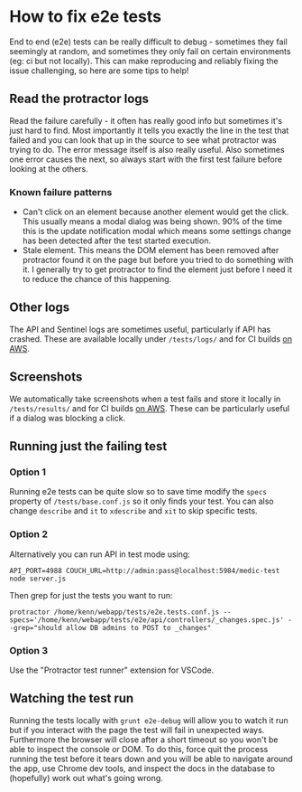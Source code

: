 # How to fix e2e tests

End to end (e2e) tests can be really difficult to debug - sometimes they fail seemingly at random, and sometimes they only fail on certain environments (eg: ci but not locally). This can make reproducing and reliably fixing the issue challenging, so here are some tips to help!

## Read the protractor logs

Read the failure carefully - it often has really good info but sometimes it's just hard to find. Most importantly it tells you exactly the line in the test that failed and you can look that up in the source to see what protractor was trying to do. The error message itself is also really useful. Also sometimes one error causes the next, so always start with the first test failure before looking at the others.

### Known failure patterns

- Can't click on an element because another element would get the click. This usually means a modal dialog was being shown. 90% of the time this is the update notification modal which means some settings change has been detected after the test started execution.
- Stale element. This means the DOM element has been removed after protractor found it on the page but before you tried to do something with it. I generally try to get protractor to find the element just before I need it to reduce the chance of this happening.

## Other logs

The API and Sentinel logs are sometimes useful, particularly if API has crashed. These are available locally under `/tests/logs/` and for CI builds [on AWS](https://s3.console.aws.amazon.com/s3/buckets/medic-e2e/).

## Screenshots

We automatically take screenshots when a test fails and store it locally in `/tests/results/` and for CI builds [on AWS](https://s3.console.aws.amazon.com/s3/buckets/medic-e2e/). These can be particularly useful if a dialog was blocking a click.

## Running just the failing test

### Option 1

Running e2e tests can be quite slow so to save time modify the `specs` property of `/tests/base.conf.js` so it only finds your test. You can also change `describe` and `it` to `xdescribe` and `xit` to skip specific tests.

### Option 2

Alternatively you can run API in test mode using:

```
API_PORT=4988 COUCH_URL=http://admin:pass@localhost:5984/medic-test node server.js
```

Then grep for just the tests you want to run:

```
protractor /home/kenn/webapp/tests/e2e.tests.conf.js --specs='/home/kenn/webapp/tests/e2e/api/controllers/_changes.spec.js' --grep="should allow DB admins to POST to _changes"
```

### Option 3

Use the "Protractor test runner" extension for VSCode.

## Watching the test run

Running the tests locally with `grunt e2e-debug` will allow you to watch it run but if you interact with the page the test will fail in unexpected ways. Furthermore the browser will close after a short timeout so you won't be able to inspect the console or DOM. To do this, force quit the process running the test before it tears down and you will be able to navigate around the app, use Chrome dev tools, and inspect the docs in the database to (hopefully) work out what's going wrong.
